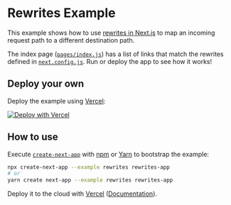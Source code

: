 # Rewrites Example

This example shows how to use [rewrites in Next.js](https://nextjs.org/docs/api-reference/next.config.js/rewrites) to map an incoming request path to a different destination path.

The index page ([`pages/index.js`](pages/index.js)) has a list of links that match the rewrites defined in [`next.config.js`](next.config.js). Run or deploy the app to see how it works!

## Deploy your own

Deploy the example using [Vercel](https://vercel.com):

[![Deploy with Vercel](https://vercel.com/button)](https://vercel.com/import/project?template=https://github.com/vercel/next.js/tree/canary/examples/rewrites)

## How to use

Execute [`create-next-app`](https://github.com/vercel/next.js/tree/canary/packages/create-next-app) with [npm](https://docs.npmjs.com/cli/init) or [Yarn](https://yarnpkg.com/lang/en/docs/cli/create/) to bootstrap the example:

```bash
npx create-next-app --example rewrites rewrites-app
# or
yarn create next-app --example rewrites rewrites-app
```

Deploy it to the cloud with [Vercel](https://vercel.com/import?filter=next.js&utm_source=github&utm_medium=readme&utm_campaign=next-example) ([Documentation](https://nextjs.org/docs/deployment)).
